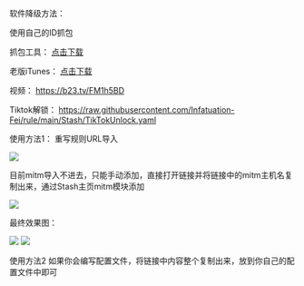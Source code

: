 软件降级方法：

使用自己的ID抓包
 
抓包工具：
[点击下载](https://raw.githubusercontent.com/Semporia/TikTok-Unlock/master/iOS%E6%8A%93%E5%8C%85/iOS%E6%97%A7%E7%89%88%E5%BA%94%E7%94%A8%E4%B8%8B%E8%BD%BDv5.1.exe)

老版iTunes：
[点击下载](https://secure-appldnld.apple.com/itunes12/091-87819-20180912-69177170-B085-11E8-B6AB-C1D03409AD2A6/iTunes64Setup.exe)

视频：
https://b23.tv/FM1h5BD

Tiktok解锁：
https://raw.githubusercontent.com/Infatuation-Fei/rule/main/Stash/TikTokUnlock.yaml

使用方法1：
重写规则URL导入

![](https://link.jscdn.cn/googledrive/aHR0cHM6Ly9kcml2ZS5nb29nbGUuY29tL2ZpbGUvZC8xXzRQZFltNkFoOEdRZld3Z0NhbTNUVUtFcHhIZDhCNTUvdmlldz91c3A9c2hhcmluZw==.png) 

目前mitm导入不进去，只能手动添加，直接打开链接并将链接中的mitm主机名复制出来，通过Stash主页mitm模块添加

![](https://link.jscdn.cn/googledrive/aHR0cHM6Ly9kcml2ZS5nb29nbGUuY29tL2ZpbGUvZC8xV0hMVWpqMTRHcVA3RmtWTTZ3SExCZUNYRnlmS1kzQzQvdmlldz91c3A9c2hhcmluZw==.png)

最终效果图：

![](https://link.jscdn.cn/googledrive/aHR0cHM6Ly9kcml2ZS5nb29nbGUuY29tL2ZpbGUvZC8xWVlzOHd0cUtmUVVVQk8wNk5NeWNFSTZiRUcxYzJ0MkQvdmlldz91c3A9c2hhcmluZw==.jpg)
![](https://link.jscdn.cn/googledrive/aHR0cHM6Ly9kcml2ZS5nb29nbGUuY29tL2ZpbGUvZC8xb0tiaHBWYVJjN0RnVFVKRFdTNzlEcnhjZHhudDQ1QVAvdmlldz91c3A9c2hhcmluZw==.jpg)

使用方法2
 如果你会编写配置文件，将链接中内容整个复制出来，放到你自己的配置文件中即可

